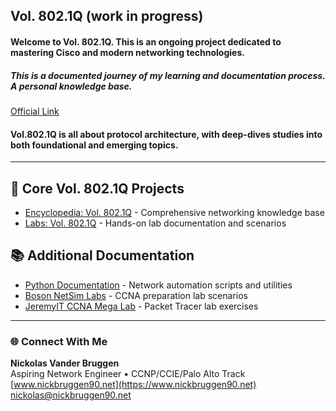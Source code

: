 ## Vol. 802.1Q (work in progress)   
#### Welcome to Vol. 802.1Q. This is an ongoing project dedicated to mastering Cisco and modern networking technologies.
##### This is a documented journey of my learning and documentation process. A personal knowledge base.
[Official Link](https://www.nickbruggen90.net)
#### Vol.802.1Q is all about protocol architecture, with deep-dives studies into both foundational and emerging topics.
---
## 🔮 Core Vol. 802.1Q Projects
* [Encyclopedia: Vol. 802.1Q](https://github.com/nickbruggen90/Networking-Encyclopedia-frontside) - Comprehensive networking knowledge base
* [Labs: Vol. 802.1Q](https://github.com/nickbruggen90/LabsVol8021Q/tree/main) - Hands-on lab documentation and scenarios

## 📚 Additional Documentation
* [Python Documentation](https://github.com/nickbruggen90/Python-Documentation/tree/main) - Network automation scripts and utilities
* [Boson NetSim Labs](https://github.com/nickbruggen90/Boson-NetSim-Labs) - CCNA preparation lab scenarios
* [JeremyIT CCNA Mega Lab](https://github.com/nickbruggen90/Packet-Tracer-Mega-Lab) - Packet Tracer lab exercises
---
### 🌐 Connect With Me

**Nickolas Vander Bruggen**  
Aspiring Network Engineer • CCNP/CCIE/Palo Alto Track  
[www.nickbruggen90.net](https://www.nickbruggen90.net)   
nickolas@nickbruggen90.net
